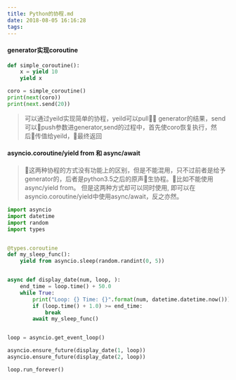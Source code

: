 ```yaml
---
title: Python的协程.md
date: 2018-08-05 16:16:28
tags:
---
```


#### generator实现coroutine
``` python
def simple_coroutine():
    x = yield 10
    yield x

coro = simple_coroutine()
print(next(coro))
print(next.send(20))
```
> 可以通过yeild实现简单的协程，yeild可以pull generator的结果，send可以push参数进generator,send的过程中，首先使coro恢复执行，然后传值给yeild，最终返回


#### asyncio.coroutine/yield from 和 async/await
> 这两种协程的方式没有功能上的区别，但是不能混用，只不过前者是给予generator的，后者是python3.5之后的原声生协程。比如不能使用async/yield from。
> 但是这两种方式却可以同时使用, 即可以在asyncio.coroutine/yield中使用async/await，反之亦然。
``` python
import asyncio
import datetime
import random
import types


@types.coroutine
def my_sleep_func():
    yield from asyncio.sleep(random.randint(0, 5))


async def display_date(num, loop, ):
    end_time = loop.time() + 50.0
    while True:
        print("Loop: {} Time: {}".format(num, datetime.datetime.now()))
        if (loop.time() + 1.0) >= end_time:
            break
        await my_sleep_func()


loop = asyncio.get_event_loop()

asyncio.ensure_future(display_date(1, loop))
asyncio.ensure_future(display_date(2, loop))

loop.run_forever()
```